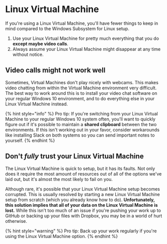 # Linux Virtual Machine

If you're using a Linux Virtual Machine, you'll have fewer things to keep in mind compared to the Windows Subsystem for Linux setup.

1. Use your Linux Virtual Machine for pretty much everything that you do **except maybe video calls**.
2. Always assume your Linux Virtual Machine might disappear at any time without notice.

## Video calls might not work well

Sometimes, Virtual Machines don't play nicely with webcams. This makes video chatting from within the Virtual Machine environment very difficult. The best way to work around this is to install your video chat software on your regular Windows 10 environment, and to do everything else in your Linux Virtual Machine instead.

{% hint style="info" %}
Pro tip: If you're switching from your Linux Virtual Machine to your regular Windows 10 system often, you'll want to quickly figure out if it's possible to maintain a **shared clipboard** between the two environments. If this isn't working out in your favor, consider workarounds like installing Slack on both systems so you can send important notes to yourself.
{% endhint %}

## Don't _fully_ trust your Linux Virtual Machine

The Linux Virtual Machine is quick to setup, but it has its faults. Not only does it require the most amount of resources out of all of the options we've laid out, but it's almost the most likely to fail on you.

Although rare, it's possible that your Linux Virtual Machine setup becomes corrupted. This is usually resolved by starting a new Linux Virtual Machine setup from scratch \(which you already know how to do\). **Unfortunately, this solution implies that all of your data on the Linux Virtual Machine is lost.** While this isn't too much of an issue if you're pushing your work up to GitHub or backing up your files with Dropbox, you may be in a world of hurt otherwise.

{% hint style="warning" %}
Pro tip: Back up your work regularly if you're using the Linux Virtual Machine option.
{% endhint %}

